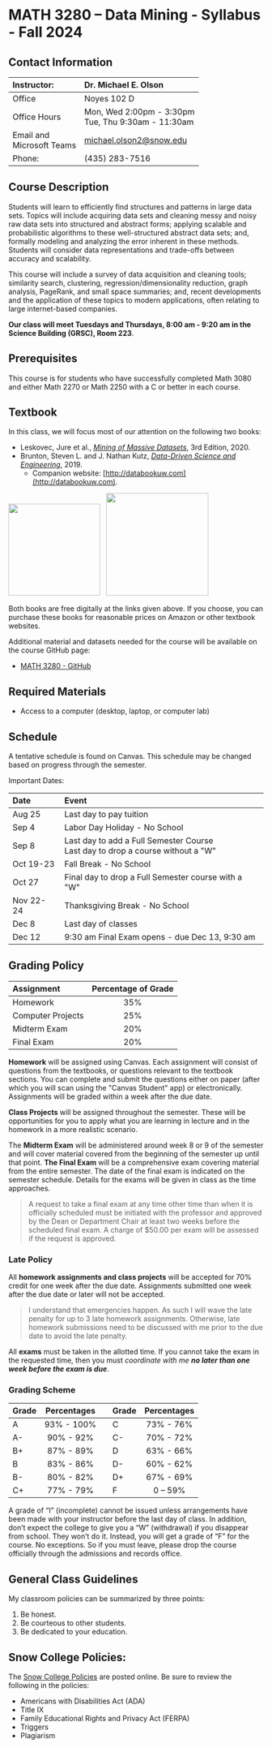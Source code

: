 # MATH 3280 – Data Mining - Syllabus - Fall 2024

## Contact Information
| Instructor:                  | Dr. Michael E. Olson       |
| :----------                  | :-------------------       |
| Office                       | Noyes 102 D                |
| Office Hours                 | Mon, Wed 2:00pm - 3:30pm<br>Tue, Thu 9:30am - 11:30am |
| Email and<br>Microsoft Teams | michael.olson2@snow.edu    |
| Phone:                       | (435) 283-7516             |

## Course Description
Students will learn to efficiently find structures and patterns in large data sets. Topics will include acquiring data sets and cleaning messy and noisy raw data sets into structured and abstract forms; applying scalable and probabilistic algorithms to these well-structured abstract data sets; and, formally modeling and analyzing the error inherent in these methods. Students will consider data representations and trade-offs between accuracy and scalability.

This course will include a survey of data acquisition and cleaning tools; similarity search, clustering, regression/dimensionality reduction, graph analysis, PageRank, and small space summaries; and, recent developments and the application of these topics to modern applications, often relating to large internet-based companies.

__Our class will meet Tuesdays and Thursdays, 8:00 am - 9:20 am in the Science Building (GRSC), Room 223__.

## Prerequisites
This course is for students who have successfully completed Math 3080 and either Math 2270 or Math 2250 with a C or better in each course.

## Textbook
In this class, we will focus most of our attention on the following two books:
* Leskovec, Jure et al., [*Mining of Massive Datasets*](http://www.mmds.org/), 3rd Edition, 2020.
* Brunton, Steven L. and J. Nathan Kutz, [*Data-Driven Science and Engineering*](http://databookuw.com/databook.pdf), 2019.
  * Companion website: [http://databookuw.com](http://databookuw.com).

<a href="http://www.mmds.org/"><img src="https://m.media-amazon.com/images/I/61esnXkNFvL.jpg" width=181></a>&nbsp;&nbsp;&nbsp;<a href="http://databookuw.com/databook.pdf"><img src="http://www.databookuw.com/files/stacks-image-5bffc53-882x1200.png" width=202></a>

Both books are free digitally at the links given above. If you choose, you can purchase these books for reasonable prices on Amazon or other textbook websites.

Additional material and datasets needed for the course will be available on the course GitHub page:
* [MATH 3280 - GitHub](https://github.com/drolsonmi/math3280)

## Required Materials
* Access to a computer (desktop, laptop, or computer lab)

## Schedule
A tentative schedule is found on Canvas. This schedule may be changed based on progress through the semester.

Important Dates:

| Date      | Event                                                                             |
| :-----    | :-------                                                                          |
| Aug 25    | Last day to pay tuition                                                           |
| Sep 4     | Labor Day Holiday - No School                                                     |
| Sep 8     | Last day to add a Full Semester Course<br>Last day to drop a course without a "W" |
| Oct 19-23 | Fall Break - No School                                                            |
| Oct 27    | Final day to drop a Full Semester course with a "W"                               |
| Nov 22-24 | Thanksgiving Break - No School                                                    |
| Dec 8     | Last day of classes                                                               |
| Dec 12    | 9:30 am Final Exam opens - due Dec 13, 9:30 am                                    |

## Grading Policy
| Assignment	      | Percentage of Grade |
| :---              | :---:               |
| Homework	        | 35%                 |
| Computer Projects | 25%                 |
| Midterm Exam      | 20%                 |
| Final Exam	      | 20%                 |

__Homework__ will be assigned using Canvas. Each assignment will consist of questions from the textbooks, or questions relevant to the textbook sections. You can complete and submit the questions either on paper (after which you will scan using the "Canvas Student" app) or electronically. Assignments will be graded within a week after the due date.

__Class Projects__ will be assigned throughout the semester. These will be opportunities for you to apply what you are learning in lecture and in the homework in a more realistic scenario.

The __Midterm Exam__ will be administered around week 8 or 9 of the semester and will cover material covered from the beginning of the semester up until that point. __The Final Exam__ will be a comprehensive exam covering material from the entire semester. The date of the final exam is indicated on the semester schedule. Details for the exams will be given in class as the time approaches.

>A request to take a final exam at any time other time than when it is officially scheduled must be initiated with the professor and approved by the Dean or Department Chair at least two weeks before the scheduled final exam. A charge of $50.00 per exam will be assessed if the request is approved.

### Late Policy
All __homework assignments and class projects__ will be accepted for 70% credit for one week after the due date. Assignments submitted one week after the due date or later will not be accepted.

>I understand that emergencies happen. As such I will wave the late penalty for up to 3 late homework assignments. Otherwise, late homework submissions need to be discussed with me prior to the due date to avoid the late penalty.

All __exams__ must be taken in the allotted time. If you cannot take the exam in the requested time, then you must *coordinate with me __no later than one week before the exam is due__*.

### Grading Scheme
| Grade	| Percentages |   | Grade | Percentages |
| :---  | :---:       |---| :---  | :---:       |
| A	    | 93% - 100%  |   | C	    | 73% - 76%   |
| A-  	| 90% - 92%   |   | C-    | 70% - 72%   |
| B+    | 87% - 89%   |   | D     | 63% - 66%   |
| B     | 83% - 86%   |   | D-    | 60% - 62%   |
| B-    | 80% - 82%   |   | D+    | 67% - 69%   |
| C+    | 77% - 79%   |   | F     | 0 – 59%     |

A grade of “I” (incomplete) cannot be issued unless arrangements have been made with your instructor before the last day of class. In addition, don’t expect the college to give you a “W” (withdrawal) if you disappear from school. They won’t do it. Instead, you will get a grade of “F” for the course. No exceptions. So if you must leave, please drop the course officially through the admissions and records office.

## General Class Guidelines
My classroom policies can be summarized by three points:
1. Be honest.
2. Be courteous to other students.
3. Be dedicated to your education.

## Snow College Policies:
The [Snow College Policies](https://snow.instructure.com/courses/474797) are posted online. Be sure to review the following in the policies:
* Americans with Disabilities Act (ADA)
* Title IX
* Family Educational Rights and Privacy Act (FERPA)
* Triggers
* Plagiarism